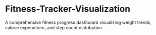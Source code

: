 # Fitness-Tracker-Visualization
A comprehensive fitness progress dashboard visualizing weight trends, calorie expenditure, and step count distribution.
